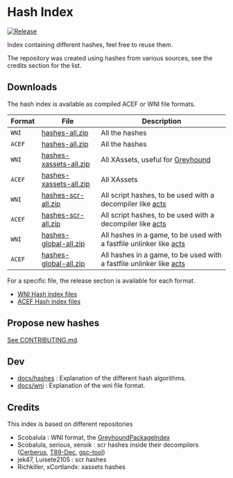 # Hash Index

[![Release](https://github.com/ate47/HashIndex/actions/workflows/release.yml/badge.svg?branch=main)](https://github.com/ate47/HashIndex/actions/workflows/release.yml)

Index containing different hashes, feel free to reuse them. 

The repository was created using hashes from various sources, see the credits section for the list.

## Downloads

The hash index is available as compiled ACEF or WNI file formats.

| Format | File | Description |
|------|------|-------------|
| `WNI`  | [hashes-all.zip](https://github.com/ate47/HashIndex/releases/download/release/hashes-all.zip) | All the hashes |
| `ACEF` | [hashes-all.zip](https://github.com/ate47/HashIndex/releases/download/release-acef/hashes-all.zip) | All the hashes |
| `WNI`  | [hashes-xassets-all.zip](https://github.com/ate47/HashIndex/releases/download/release/hashes-xassets-all.zip) | All XAssets, useful for [Greyhound](https://github.com/Scobalula/Greyhound)|
| `ACEF` | [hashes-xassets-all.zip](https://github.com/ate47/HashIndex/releases/download/release-acef/hashes-xassets-all.zip) | All XAssets  |
| `WNI`  | [hashes-scr-all.zip](https://github.com/ate47/HashIndex/releases/download/release/hashes-scr-all.zip) | All script hashes, to be used with a decompiler like [acts](https://github.com/ate47/atian-cod-tools) |
| `ACEF` | [hashes-scr-all.zip](https://github.com/ate47/HashIndex/releases/download/release-acef/hashes-scr-all.zip) | All script hashes, to be used with a decompiler like [acts](https://github.com/ate47/atian-cod-tools) |
| `WNI`  | [hashes-global-all.zip](https://github.com/ate47/HashIndex/releases/download/release/hashes-global-all.zip) | All hashes in a game, to be used with a fastfile unlinker like [acts](https://github.com/ate47/atian-cod-tools) |
| `ACEF` | [hashes-global-all.zip](https://github.com/ate47/HashIndex/releases/download/release-acef/hashes-global-all.zip) | All hashes in a game, to be used with a fastfile unlinker like [acts](https://github.com/ate47/atian-cod-tools) |

For a specific file, the release section is available for each format.

- [WNI Hash index files](https://github.com/ate47/HashIndex/releases/tag/release)
- [ACEF Hash index files](https://github.com/ate47/HashIndex/releases/tag/release-acef)

## Propose new hashes

[See CONTRIBUTING.md](.github/CONTRIBUTING.md).

## Dev

- [docs/hashes](docs/hashes.md) : Explanation of the different hash algorithms.
- [docs/wni](docs/wni.md) : Explanation of the wni file format.

## Credits

This index is based on different repositories

- Scobalula : WNI format, the [GreyhoundPackageIndex](https://github.com/Scobalula/GreyhoundPackageIndex)
- Scobalula, serious, xensik : scr hashes inside their decompilers ([Cerberus](https://github.com/Scobalula/Cerberus-Repo), [T89-Dec](https://github.com/shiversoftdev/T89-Dec), [gsc-tool](https://github.com/xensik/gsc-tool/))
- jek47, Luisete2105 : scr hashes
- Richkiller, xCortlandx: xassets hashes
